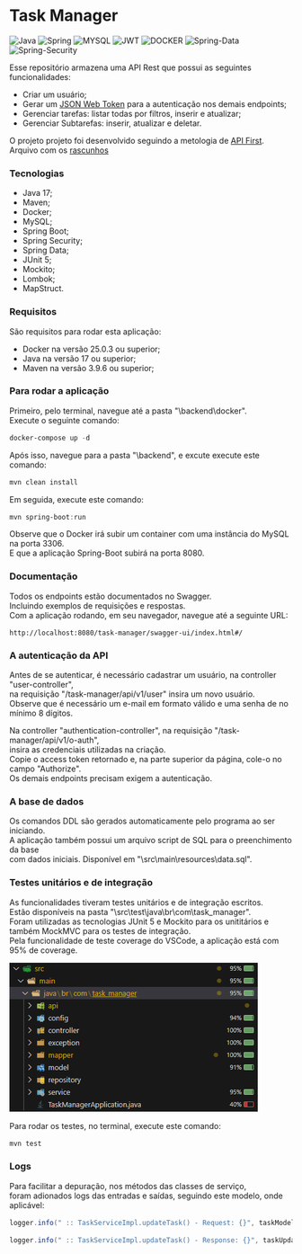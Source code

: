 # Task Manager

  ![Java](https://img.shields.io/badge/java-%23ED8B00.svg?style=for-the-badge&logo=openjdk&logoColor=white)
  ![Spring](https://img.shields.io/badge/spring-%236DB33F.svg?style=for-the-badge&logo=spring&logoColor=white)
  ![MYSQL](https://img.shields.io/badge/MySQL-005C84?style=for-the-badge&logo=mysql&logoColor=white)
  ![JWT](https://img.shields.io/badge/JWT-000000?style=for-the-badge&logo=JSON%20web%20tokens&logoColor=white)
  ![DOCKER](https://img.shields.io/badge/Docker-2CA5E0?style=for-the-badge&logo=docker&logoColor=white)
  ![Spring-Data](https://img.shields.io/badge/spring-data-%236DB33F.svg?style=for-the-badge&logo=Spring-Data&logoColor=white)
  ![Spring-Security](https://img.shields.io/badge/spring-security-%236DB33F.svg?style=for-the-badge&logo=Spring-Security&logoColor=white)
  
Esse repositório armazena uma API Rest que possui as seguintes funcionalidades:
- Criar um usuário;
- Gerar um [JSON Web Token](https://www.alura.com.br/artigos/o-que-e-json-web-tokens?srsltid=AfmBOor7Yqh6ftlYmZ8NboAhH2ono0Oo751NkyueWHXBlX-CmThMpzmx) para a autenticação nos demais endpoints;
- Gerenciar tarefas: listar todas por filtros, inserir e atualizar;
- Gerenciar Subtarefas: inserir, atualizar e deletar.  

O projeto projeto foi desenvolvido seguindo a metologia de [API First](https://swagger.io/resources/articles/adopting-an-api-first-approach/). Arquivo com os [rascunhos](https://github.com/SyllasBraga/task-manager/blob/main/backend/API%20First.txt)

### Tecnologias
- Java 17;
- Maven;
- Docker;
- MySQL;
- Spring Boot;
- Spring Security;
- Spring Data;
- JUnit 5;
- Mockito;
- Lombok;
- MapStruct.

### Requisitos
São requisitos para rodar esta aplicação:
- Docker na versão 25.0.3 ou superior;
- Java na versão 17 ou superior;
- Maven na versão 3.9.6 ou superior;

### Para rodar a aplicação
Primeiro, pelo terminal, navegue até a pasta "\backend\docker".  
Execute o seguinte comando:
``` PowerShell
docker-compose up -d
```
Após isso, navegue para a pasta "\backend", e excute execute este comando:
``` PowerShell
mvn clean install
```
Em seguida, execute este comando:
``` PowerShell
mvn spring-boot:run
```
Observe que o Docker irá subir um container com uma instância do MySQL na porta 3306.  
E que a aplicação Spring-Boot subirá na porta 8080.  
### Documentação
Todos os endpoints estão documentados no Swagger.   
Incluindo exemplos de requisições e respostas.   
Com a aplicação rodando, em seu navegador, navegue até a seguinte URL:
```
http://localhost:8080/task-manager/swagger-ui/index.html#/
```
### A autenticação da API
Antes de se autenticar, é necessário cadastrar um usuário, na controller "user-controller",  
na requisição "/task-manager/api/v1/user" insira um novo usuário.  
Observe que é necessário um e-mail em formato válido e uma senha de no mínimo 8 dígitos.  


Na controller "authentication-controller", na requisição "/task-manager/api/v1/o-auth",   
insira as credenciais utilizadas na criação.  
Copie o access token retornado e, na parte superior da página, cole-o no campo "Authorize".  
Os demais endpoints precisam exigem a autenticação.
### A base de dados
Os comandos DDL são gerados automaticamente pelo programa ao ser iniciando.  
A aplicação também possui um arquivo script de SQL para o preenchimento da base  
com dados iniciais. Disponível em "\src\main\resources\data.sql".
### Testes unitários e de integração
As funcionalidades tiveram testes unitários e de integração escritos.  
Estão disponíveis na pasta "\src\test\java\br\com\task_manager".  
Foram utilizadas as tecnologias JUnit 5 e Mockito para os unititários e   
também MockMVC para os testes de integração.  
Pela funcionalidade de teste coverage do VSCode, a aplicação está com   
95% de coverage. 


![vscode-coverage](/backend/images//vscode-coverage.png)

Para rodar os testes, no terminal, execute este comando:
``` PowerShell
mvn test
```

### Logs
Para facilitar a depuração, nos métodos das classes de serviço,  
foram adionados logs das entradas e saídas, seguindo este modelo, onde aplicável:
``` Java
logger.info(" :: TaskServiceImpl.updateTask() - Request: {}", taskModel);
```
``` Java
logger.info(" :: TaskServiceImpl.updateTask() - Response: {}", taskUpdated);
```